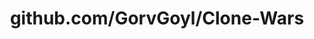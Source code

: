 ---
layout: post
title: github.com/GorvGoyl/Clone-Wars
categories: link
tags: [انگلیسی, برنامه‌نویسی]
---